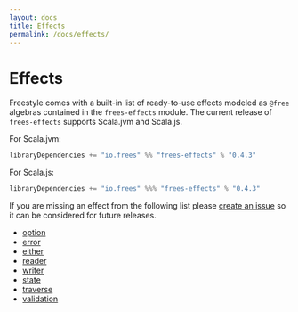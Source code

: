 ```yaml
---
layout: docs
title: Effects
permalink: /docs/effects/
---
```


# Effects

Freestyle comes with a built-in list of ready-to-use effects modeled as `@free` algebras contained in the `frees-effects` module. The current release of `frees-effects` supports Scala.jvm and Scala.js.

[comment]: # (Start Replace)

For Scala.jvm:

```scala
libraryDependencies += "io.frees" %% "frees-effects" % "0.4.3"
```

For Scala.js:

```scala
libraryDependencies += "io.frees" %%% "frees-effects" % "0.4.3"
```

[comment]: # (End Replace)

If you are missing an effect from the following list please [create an issue](https://github.com/47deg/freestyle/issues/new)
so it can be considered for future releases.

- [option](./option)
- [error](./error)
- [either](./either)
- [reader](./reader)
- [writer](./writer)
- [state](./state)
- [traverse](./traverse)
- [validation](./validation)